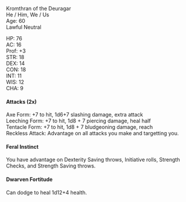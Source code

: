 Kromthran of the Deuragar \
He / Him, We / Us \
Age: 60 \
Lawful Neutral

HP: 76 \
AC: 16 \
Prof: +3 \
STR: 18 \
DEX: 14 \
CON: 18 \
INT: 11 \
WIS: 12 \
CHA: 9


#### Attacks (2x)
Axe Form: +7 to hit, 1d6+7 slashing damage, extra attack \
Leeching Form: +7 to hit, 1d8 + 7 piercing damage, heal half \
Tentacle Form: +7 to hit, 1d8 + 7 bludgeoning damage, reach \
Reckless Attack: Advantage on all attacks you make and targetting you. 

#### Feral Instinct
You have advantage on Dexterity Saving throws, Initiative rolls, Strength Checks, and Strength Saving throws.  

#### Dwarven Fortitude
Can dodge to heal 1d12+4 health. 
